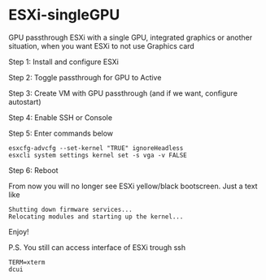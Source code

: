 # ESXi-singleGPU
GPU passthrough ESXi with a single GPU, integrated graphics or another situation, when you want ESXi to not use Graphics card

<p> Step 1: Install and configure ESXi
<p> Step 2: Toggle passthrough for GPU to Active
<p> Step 3: Create VM with GPU passthrough (and if we want, configure autostart)
<p> Step 4: Enable SSH or Console
<p> Step 5: Enter commands below
 
```
esxcfg-advcfg --set-kernel "TRUE" ignoreHeadless
esxcli system settings kernel set -s vga -v FALSE
```
<p> Step 6: Reboot
  
From now you will no longer see ESXi yellow/black bootscreen. Just a text like
 
```
Shutting down firmware services...
Relocating modules and starting up the kernel...
```
Enjoy!

P.S. You still can access interface of ESXi trough ssh
```
TERM=xterm
dcui
